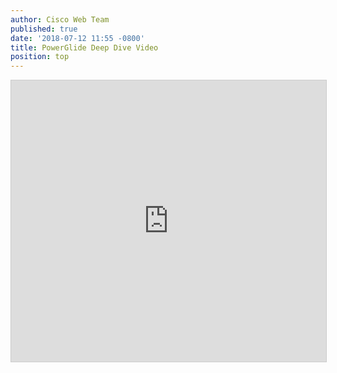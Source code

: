 ```yaml
---
author: Cisco Web Team
published: true
date: '2018-07-12 11:55 -0800'
title: PowerGlide Deep Dive Video
position: top
---
```



<iframe src="https://app.box.com/embed/preview/8snyohvnjbbsf9bwgalvgp30dj59gost?theme=dark" width="800" height="450" frameborder="0" marginwidth="0" marginheight="0" scrolling="no" style="border:1px solid #CCC; border-width:1px; margin-bottom:5px; max-width: 100%;" allowfullscreen webkitallowfullscreen msallowfullscreen></iframe>




